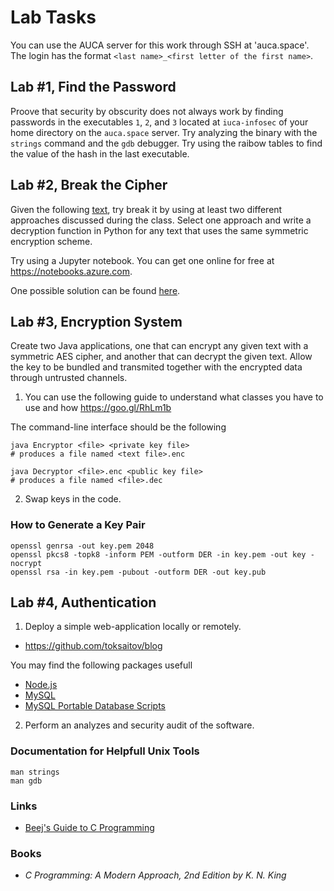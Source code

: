 Lab Tasks
=========

You can use the AUCA server for this work through SSH at 'auca.space'. The login
has the format `<last name>_<first letter of the first name>`.

## Lab #1, Find the Password

Proove that security by obscurity does not always work by finding passwords in the executables `1`, `2`, and `3` located
at `iuca-infosec` of your home directory on the `auca.space` server. Try analyzing the binary with the `strings` command and the `gdb` debugger. Try using the raibow tables to find the value of the hash in the last executable.

## Lab #2, Break the Cipher

Given the following [text](https://drive.google.com/file/d/19Q60HCDDswcSA_BvWlVV-Q641Vs2i1KA/view?usp=sharing), try break it by using at least two different approaches discussed during the class. Select one
approach and write a decryption function in Python for any text that uses the same symmetric encryption scheme.

Try using a Jupyter notebook. You can get one online for free at <https://notebooks.azure.com>.

One possible solution can be found [here](https://notebooks.azure.com/toksaitov-gatech/libraries/iuca-infosec-lab02).

## Lab #3, Encryption System

Create two Java applications, one that can encrypt any given text with a symmetric AES cipher, and another that can decrypt the
given text. Allow the key to be bundled and transmited together with the encrypted data through untrusted channels.

1. You can use the following guide to understand what classes you have to use and how <https://goo.gl/RhLm1b>

The command-line interface should be the following

    java Encryptor <file> <private key file>
    # produces a file named <text file>.enc

    java Decryptor <file>.enc <public key file>
    # produces a file named <file>.dec

2. Swap keys in the code.

### How to Generate a Key Pair

    openssl genrsa -out key.pem 2048
    openssl pkcs8 -topk8 -inform PEM -outform DER -in key.pem -out key -nocrypt
    openssl rsa -in key.pem -pubout -outform DER -out key.pub

## Lab #4, Authentication

1. Deploy a simple web-application locally or remotely.

* <https://github.com/toksaitov/blog>

You may find the following packages usefull

* [Node.js](https://nodejs.org/en/download)
* [MySQL](https://dev.mysql.com/downloads/file/?id=478883)
* [MySQL Portable Database Scripts](https://github.com/toksaitov/portable-mysql.git)

2. Perform an analyzes and security audit of the software.

### Documentation for Helpfull Unix Tools

    man strings
    man gdb

### Links

* [Beej's Guide to C Programming](http://beej.us/guide/bgc)

### Books

* _C Programming: A Modern Approach, 2nd Edition by K. N. King_
